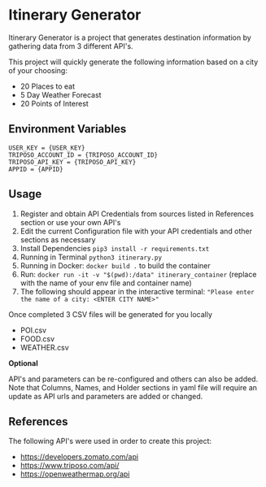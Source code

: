 # Itinerary Generator

Itinerary Generator is a project that generates destination information by gathering data from 3 different API's. 

This project will quickly generate the following information based on a city of your choosing:

- 20 Places to eat
- 5 Day Weather Forecast
- 20 Points of Interest

## Environment Variables

```
USER_KEY = {USER_KEY}
TRIPOSO_ACCOUNT_ID = {TRIPOSO_ACCOUNT_ID}
TRIPOSO_API_KEY = {TRIPOSO_API_KEY}
APPID = {APPID}
```

## Usage
1. Register and obtain API Credentials from sources listed in References section or use your own API's 
2. Edit the current Configuration file with your API credentials and other sections as necessary
3. Install Dependencies `pip3 install -r requirements.txt`
4. Running in Terminal `python3 itinerary.py`
5. Running in Docker: `docker build .` to build the container
6. Run: `docker run -it -v "$(pwd):/data" itinerary_container` (replace with the name of your env file and container name)
7. The following should appear in the interactive terminal: `"Please enter the name of a city: <ENTER CITY NAME>"`

Once completed 3 CSV files will be generated for you locally

* POI.csv
* FOOD.csv 
* WEATHER.csv

**Optional**

API's and parameters can be re-configured and others can also be added. Note that Columns, Names, and Holder sections in yaml file will require an update as API urls and parameters are added or changed. 

## References
The following API's were used in order to create this project: 
 
- https://developers.zomato.com/api
- https://www.triposo.com/api/
- https://openweathermap.org/api
